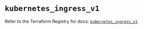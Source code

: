 # `kubernetes_ingress_v1`

Refer to the Terraform Registry for docs: [`kubernetes_ingress_v1`](https://registry.terraform.io/providers/hashicorp/kubernetes/2.33.0/docs/resources/ingress_v1).
